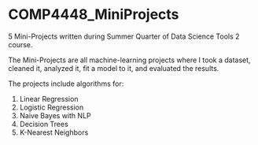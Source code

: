 # COMP4448_MiniProjects
5 Mini-Projects written during Summer Quarter of Data Science Tools 2 course.

The Mini-Projects are all machine-learning projects where I took a dataset, cleaned it, analyzed it, fit a model to it, and evaluated the results.

The projects include algorithms for:
1. Linear Regression
2. Logistic Regression
3. Naive Bayes with NLP
4. Decision Trees
5. K-Nearest Neighbors
